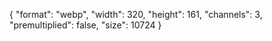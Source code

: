 {
  "format": "webp",
  "width": 320,
  "height": 161,
  "channels": 3,
  "premultiplied": false,
  "size": 10724
}